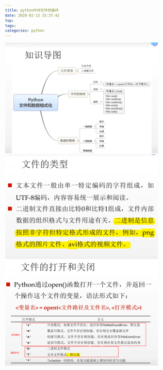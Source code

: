 ```yaml
---
title: python中对文件的操作
date: 2020-02-13 15:37:42
top:
tags:
categories: python
---
```

![](python%E4%B8%AD%E5%AF%B9%E6%96%87%E4%BB%B6%E7%9A%84%E6%93%8D%E4%BD%9C_md_files/PT0.png?v=1&type=image)
![](python%E4%B8%AD%E5%AF%B9%E6%96%87%E4%BB%B6%E7%9A%84%E6%93%8D%E4%BD%9C_md_files/BPT0.png?v=1&type=image)
![](python%E4%B8%AD%E5%AF%B9%E6%96%87%E4%BB%B6%E7%9A%84%E6%93%8D%E4%BD%9C_md_files/NBPT0.png?v=1&type=image)
